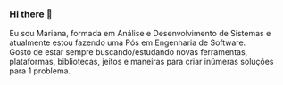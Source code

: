 ### Hi there 👋

Eu sou Mariana, formada em Análise e Desenvolvimento de Sistemas e atualmente estou fazendo uma Pós em Engenharia de Software.  
Gosto de estar sempre buscando/estudando novas ferramentas, plataformas, bibliotecas, jeitos e maneiras para criar inúmeras soluções para 1 problema.


<!--
**oimarianinha/oimarianinha** is a ✨ _special_ ✨ repository because its `README.md` (this file) appears on your GitHub profile.

Here are some ideas to get you started:

- 🔭 I’m currently working on ...
- 🌱 I’m currently learning ...
- 👯 I’m looking to collaborate on ...
- 🤔 I’m looking for help with ...
- 💬 Ask me about ...
- 📫 How to reach me: ...
- 😄 Pronouns: ...
- ⚡ Fun fact: ...
-->
